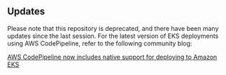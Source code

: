 ## Updates

Please note that this repository is deprecated, and there have been many updates since the last session. For the latest version of EKS deployments using AWS CodePipeline, refer to the following community blog:

[AWS CodePipeline now includes native support for deploying to Amazon EKS](https://blog.awsfanboy.com/aws-codepipeline-now-includes-native-support-for-deploying-to-amazon-eks)
